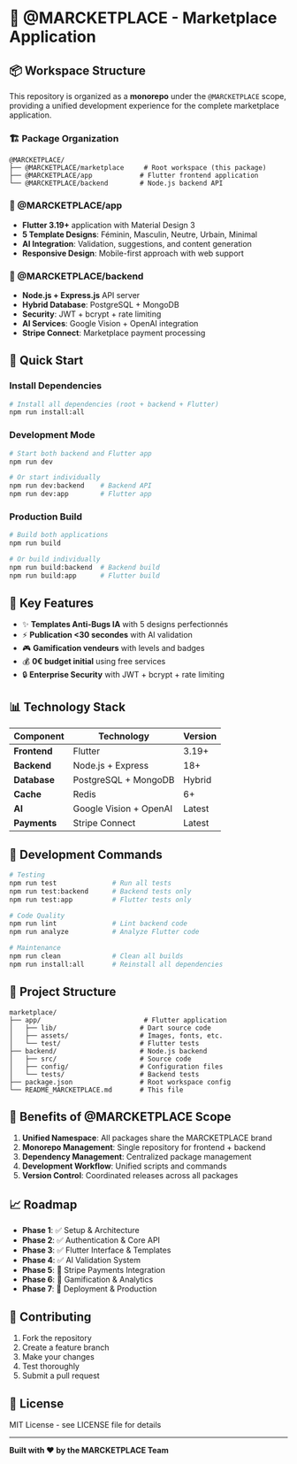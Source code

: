 # 🚀 @MARCKETPLACE - Marketplace Application

## 📦 **Workspace Structure**

This repository is organized as a **monorepo** under the `@MARCKETPLACE` scope, providing a unified development experience for the complete marketplace application.

### **🏗️ Package Organization**

```
@MARCKETPLACE/
├── @MARCKETPLACE/marketplace     # Root workspace (this package)
├── @MARCKETPLACE/app            # Flutter frontend application
└── @MARCKETPLACE/backend        # Node.js backend API
```

### **📱 @MARCKETPLACE/app**
- **Flutter 3.19+** application with Material Design 3
- **5 Template Designs**: Féminin, Masculin, Neutre, Urbain, Minimal
- **AI Integration**: Validation, suggestions, and content generation
- **Responsive Design**: Mobile-first approach with web support

### **🔧 @MARCKETPLACE/backend**
- **Node.js + Express.js** API server
- **Hybrid Database**: PostgreSQL + MongoDB
- **Security**: JWT + bcrypt + rate limiting
- **AI Services**: Google Vision + OpenAI integration
- **Stripe Connect**: Marketplace payment processing

## 🚀 **Quick Start**

### **Install Dependencies**
```bash
# Install all dependencies (root + backend + Flutter)
npm run install:all
```

### **Development Mode**
```bash
# Start both backend and Flutter app
npm run dev

# Or start individually
npm run dev:backend    # Backend API
npm run dev:app        # Flutter app
```

### **Production Build**
```bash
# Build both applications
npm run build

# Or build individually
npm run build:backend  # Backend build
npm run build:app      # Flutter build
```

## 🎯 **Key Features**

- ✨ **Templates Anti-Bugs IA** with 5 designs perfectionnés
- ⚡ **Publication <30 secondes** with AI validation
- 🎮 **Gamification vendeurs** with levels and badges
- 💰 **0€ budget initial** using free services
- 🔒 **Enterprise Security** with JWT + bcrypt + rate limiting

## 📊 **Technology Stack**

| Component | Technology | Version |
|-----------|------------|---------|
| **Frontend** | Flutter | 3.19+ |
| **Backend** | Node.js + Express | 18+ |
| **Database** | PostgreSQL + MongoDB | Hybrid |
| **Cache** | Redis | 6+ |
| **AI** | Google Vision + OpenAI | Latest |
| **Payments** | Stripe Connect | Latest |

## 🔧 **Development Commands**

```bash
# Testing
npm run test              # Run all tests
npm run test:backend      # Backend tests only
npm run test:app          # Flutter tests only

# Code Quality
npm run lint              # Lint backend code
npm run analyze           # Analyze Flutter code

# Maintenance
npm run clean             # Clean all builds
npm run install:all       # Reinstall all dependencies
```

## 📁 **Project Structure**

```
marketplace/
├── app/                          # Flutter application
│   ├── lib/                     # Dart source code
│   ├── assets/                  # Images, fonts, etc.
│   └── test/                    # Flutter tests
├── backend/                     # Node.js backend
│   ├── src/                     # Source code
│   ├── config/                  # Configuration files
│   └── tests/                   # Backend tests
├── package.json                 # Root workspace config
└── README_MARCKETPLACE.md       # This file
```

## 🌟 **Benefits of @MARCKETPLACE Scope**

1. **Unified Namespace**: All packages share the MARCKETPLACE brand
2. **Monorepo Management**: Single repository for frontend + backend
3. **Dependency Management**: Centralized package management
4. **Development Workflow**: Unified scripts and commands
5. **Version Control**: Coordinated releases across all packages

## 📈 **Roadmap**

- **Phase 1**: ✅ Setup & Architecture
- **Phase 2**: ✅ Authentication & Core API
- **Phase 3**: ✅ Flutter Interface & Templates
- **Phase 4**: ✅ AI Validation System
- **Phase 5**: 🔄 Stripe Payments Integration
- **Phase 6**: 🔄 Gamification & Analytics
- **Phase 7**: 🔄 Deployment & Production

## 🤝 **Contributing**

1. Fork the repository
2. Create a feature branch
3. Make your changes
4. Test thoroughly
5. Submit a pull request

## 📄 **License**

MIT License - see LICENSE file for details

---

**Built with ❤️ by the MARCKETPLACE Team**

